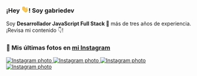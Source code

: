 <h3>¡Hey <img src="https://raw.githubusercontent.com/ABSphreak/ABSphreak/master/gifs/Hi.gif" width="20px" decondig="async">! Soy gabriedev</h3>

<p>Soy <strong>Desarrollador JavaScript Full Stack 🚀</strong> más de tres años de experiencia.<br />¡Revisa mi contenido 👇!</p>

### 📸 Mis últimas fotos en [mi Instagram](https://instagram.com/gabrie.dev)


<a href='https://instagram.com/p/CzMY3lzxgmx' target='_blank'>
  <img width='20%' src='https://instagram.fkiv8-1.fna.fbcdn.net/v/t51.2885-15/398916226_819142863293745_2426123683154743297_n.webp?stp=dst-jpg_e35&_nc_ht=instagram.fkiv8-1.fna.fbcdn.net&_nc_cat=109&_nc_ohc=QKox1JiQX7EAX_Z3Bo0&edm=APU89FABAAAA&ccb=7-5&oh=00_AfDib-9w5Bz5V4lfZkM-MOuJhvFp8hlsyZNE0OMs7wD8kw&oe=6564E229&_nc_sid=bc0c2c' alt='Instagram photo' />
</a>
<a href='https://instagram.com/p/CygbQv4uqxM' target='_blank'>
  <img width='20%' src='https://instagram.fkiv8-1.fna.fbcdn.net/v/t51.2885-15/391525959_236593062741789_5868561716480810596_n.webp?stp=dst-jpg_e35&_nc_ht=instagram.fkiv8-1.fna.fbcdn.net&_nc_cat=109&_nc_ohc=bl_Y69THYxsAX9qwiEu&edm=APU89FABAAAA&ccb=7-5&oh=00_AfCL3W0tWf1OLaw5xPfVGvwzWkDqZqxuu_Z0KRB7iCQIeA&oe=6564EEE5&_nc_sid=bc0c2c' alt='Instagram photo' />
</a>
<a href='https://instagram.com/p/CxTmOF6vN8M' target='_blank'>
  <img width='20%' src='https://instagram.fkiv8-1.fna.fbcdn.net/v/t51.2885-15/378565944_323878180141713_8920720304536029091_n.jpg?stp=dst-jpg_e15&_nc_ht=instagram.fkiv8-1.fna.fbcdn.net&_nc_cat=109&_nc_ohc=eeKKviErzh8AX8OxA5E&edm=APU89FABAAAA&ccb=7-5&oh=00_AfB-yduy93zdocSo1LjVXglvc_Ncf8b1wkzAIIvBNkRRxg&oe=6565DB58&_nc_sid=bc0c2c' alt='Instagram photo' />
</a>
<a href='https://instagram.com/p/CxLlYVlupp3' target='_blank'>
  <img width='20%' src='https://instagram.fkiv8-1.fna.fbcdn.net/v/t51.2885-15/377997579_196784406648750_7872949112471886655_n.webp?stp=dst-jpg_e35&_nc_ht=instagram.fkiv8-1.fna.fbcdn.net&_nc_cat=106&_nc_ohc=1NAaLRibZfoAX9HfS8f&edm=APU89FABAAAA&ccb=7-5&oh=00_AfCjM_MLDDUXPw2hcMvieJwTnQJRrAV1geuxRS40FKumIA&oe=6565465B&_nc_sid=bc0c2c' alt='Instagram photo' />
</a>
